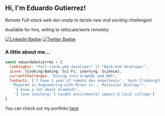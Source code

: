
<h2> Hi, I'm Eduardo Gutierrez!</h2>

<p><em>Remote Full-stack web dev ready to tackle new and exciting challenges! </em></p>
<p> Available for hire, willing to rellocate/work remotely</p>

[![Linkedin Badge](https://img.shields.io/badge/-Eduardo%20Gutierrez-blue?style=flat-square&logo=Linkedin&logoColor=white&link=https://www.linkedin.com/in/eduardgutierrezpulido)](https://www.linkedin.com/in/eduardgutierrezpulido/)
[![Twitter Badge](https://img.shields.io/badge/-@eduardo_gtzp_-1ca0f1?style=flat-square&labelColor=1ca0f1&logo=twitter&logoColor=white&link=https://twitter.com/eduardo_gtzp)](https://twitter.com/eduardo_gtzp)


### A little about me...  

```javascript
const eduardoGutierrez = {
  lookingFor: "Full-stack web developer" || "Back-end developer",
  iLove: [Cooking/Baking, Sci-Fi, Learning, Science],
  currentChallenges: "Diving into GraphQL and AWS",  
  funFacts: ['I have 1 year of remote dev experience', 'Rock Climbing/Bouldering adventurer',  
   'Mayored in Engineering with Minor in... Molecular Biology!',  
    'I know a lot about diamonds',  
    'I love teaching! I taught enviromental impact @ local college']
}
```

<p>You can check out my portfolio <a href="">here</a></p>
